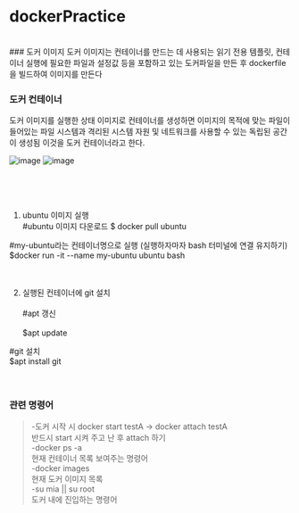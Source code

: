 # dockerPractice
<br>
### 도커 이미지
도커 이미지는 컨테이너를 만드는 데 사용되는 읽기 전용 템플릿, 컨테이너 실행에 필요한 파일과 설정값 등을 포함하고 있는 도커파일을 만든 후 dockerfile을 빌드하여 이미지를 만든다


### 도커 컨테이너
도커 이미지를 실행한 상태
이미지로 컨테이너를 생성하면 이미지의 목적에 맞는 파일이 들어있는 파일 시스템과 격리된 시스템 자원 및 네트워크를 사용할 수 있는 독립된 공간이 생성됨
이것을 도커 컨테이너라고 한다.

![image](https://user-images.githubusercontent.com/80104121/210305597-70fa327c-159e-4c7a-a7ca-ddd50559d7d5.png)
![image](https://user-images.githubusercontent.com/80104121/210305671-f980e838-45ec-4b41-bdf5-c0bd9c1b2deb.png)

<br><br><br>




1) ubuntu 이미지 실행  
#ubuntu 이미지 다운로드  $ docker pull ubuntu  

#my-ubuntu라는 컨테이너명으로 실행 (실행하자마자 bash 터미널에 연결 유지하기)  
$docker run -it --name my-ubuntu ubuntu bash  
<br><br>  

2) 실행된 컨테이너에 git 설치<br/>  
#apt 갱신<br/>  
$apt update<br/>  

#git 설치  
$apt install git  
<br><br>  

### 관련 명령어   
> -도커 시작 시 docker start testA -> docker attach testA<br/>
반드시 start 시켜 주고 난 후 attach 하기<br/> 
-docker ps -a<br/> 
현재 컨테이너 목록 보여주는 명령어<br/> 
-docker images<br/> 
현재 도커 이미지 목록<br/> 
-su mia || su root<br/> 
도커 내에 진입하는 명령어<br/> 
